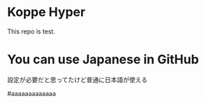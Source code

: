 # Koppe Hyper
This repo is test.

# You can use Japanese in GitHub
設定が必要だと思ってたけど普通に日本語が使える

#aaaaaaaaaaaaa
